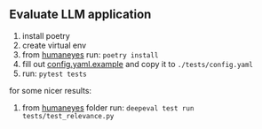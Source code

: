 ## Evaluate LLM application

1. install poetry
2. create virtual env
3. from [humaneyes](./humaneyes) run: `poetry install`
4. fill out [config.yaml.example](config.yaml.example) and copy it to `./tests/config.yaml`
5. run: `pytest tests`


for some nicer results:
1. from [humaneyes](./humaneyes) folder run: `deepeval test run tests/test_relevance.py`
